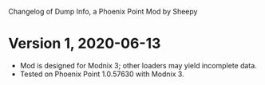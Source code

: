Changelog of Dump Info, a Phoenix Point Mod by Sheepy

# Version 1, 2020-06-13

* Mod is designed for Modnix 3; other loaders may yield incomplete data.
* Tested on Phoenix Point 1.0.57630 with Modnix 3.
